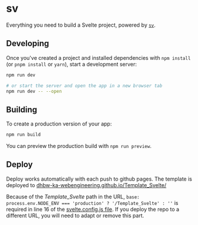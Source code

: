 # sv

Everything you need to build a Svelte project, powered by [`sv`](https://github.com/sveltejs/cli).

## Developing

Once you've created a project and installed dependencies with `npm install` (or `pnpm install` or `yarn`), start a development server:

```bash
npm run dev

# or start the server and open the app in a new browser tab
npm run dev -- --open
```

## Building

To create a production version of your app:

```bash
npm run build
```

You can preview the production build with `npm run preview`.

## Deploy

Deploy works automatically with each push to github pages. The template is deployed to [dhbw-ka-webengineering.github.io/Template_Svelte/](https://dhbw-ka-webengineering.github.io/Template_Svelte/)

Because of the _Template_Svelte_ path in the URL, `base: process.env.NODE_ENV === 'production' ? '/Template_Svelte' : ''` is required in line 16 of the [svelte.config.js file](svelte.config.js). If you deploy the repo to a different URL, you will need to adapt or remove this part.
